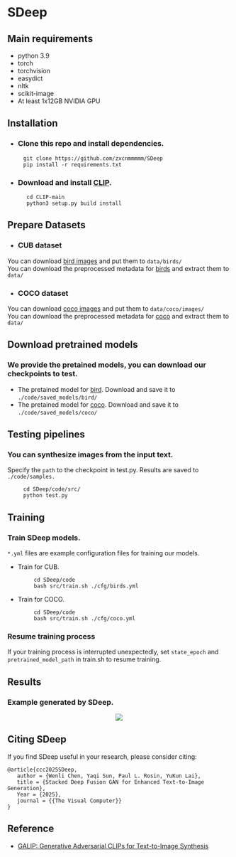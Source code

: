 # SDeep 
## Main requirements
- python 3.9
- torch 
- torchvision
- easydict
- nltk
- scikit-image
- At least 1x12GB NVIDIA GPU

## Installation
 - ### Clone this repo and install dependencies.
  ```
       git clone https://github.com/zxcnmmmmm/SDeep
       pip install -r requirements.txt
  ```
- ### Download and install [CLIP](https://github.com/openai/CLIP).
```
      cd CLIP-main
      python3 setup.py build install
  ```
  
## Prepare Datasets
- ### CUB dataset  
You can download [bird images](http://www.vision.caltech.edu/visipedia/CUB-200-2011.html) and put them to ```data/birds/```  
You can download the preprocessed metadata for [birds](https://drive.google.com/file/d/1I6ybkR7L64K8hZOraEZDuHh0cCJw5OUj/view?usp=sharing) and extract them to ```data/```  

- ### COCO dataset  
You can download [coco images](http://cocodataset.org/#download) and put them to ```data/coco/images/```  
You can download the preprocessed metadata for [coco](https://drive.google.com/file/d/15Fw-gErCEArOFykW3YTnLKpRcPgI_3AB/view?usp=sharing) and extract them to ```data/```    

## Download pretrained models
### We provide the pretained models, you can download our checkpoints to test.  
- The pretained model for [bird](https://pan.baidu.com/s/1fJJvURofSG6-N5D4IuVK9g). Download and save it to  ```./code/saved_models/bird/```  
- The pretained model for [coco](https://pan.baidu.com/s/1fJJvURofSG6-N5D4IuVK9g). Download and save it to  ```./code/saved_models/coco/```  

## Testing pipelines
###  You can synthesize images from the input text.  
Specify the ```path``` to the checkpoint in test.py. Results are saved to ```./code/samples.``` 
  ```
       cd SDeep/code/src/
       python test.py 
  ```

## Training
### Train SDeep models.  
```*.yml``` files are example configuration files for training our models.
- Train for CUB.
  ```
       cd SDeep/code
       bash src/train.sh ./cfg/birds.yml
  ```
- Train for COCO.
  ```
       cd SDeep/code
       bash src/train.sh ./cfg/coco.yml
  ```
### Resume training process  
If your training process is interrupted unexpectedly, set ```state_epoch``` and ```pretrained_model_path``` in train.sh to resume training.

## Results 
### Example generated by SDeep.
<div align="center">
  <img src=https://github.com/zxcnmmmmm/SDeep/blob/main/github-domo.jpg>
</div>

## Citing SDeep
If you find SDeep useful in your research, please consider citing:
  ```
  @article{ccc2025SDeep,
     author = {Wenli Chen, Yaqi Sun, Paul L. Rosin, YuKun Lai},
     title = {Stacked Deep Fusion GAN for Enhanced Text-to-Image Generation},
     Year = {2025},
     journal = {{The Visual Computer}}
  }
  ```
## Reference
- [GALIP: Generative Adversarial CLIPs for Text-to-Image Synthesis](https://arxiv.org/abs/2301.12959)
